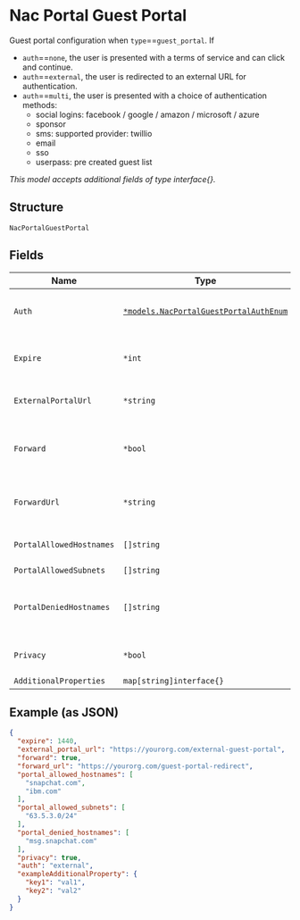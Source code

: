 
# Nac Portal Guest Portal

Guest portal configuration when `type`==`guest_portal`. If

* `auth`==`none`, the user is presented with a terms of service and can click and continue.
* `auth`==`external`, the user is redirected to an external URL for authentication.
* `auth`==`multi`, the user is presented with a choice of authentication methods:
  - social logins: facebook / google / amazon / microsoft / azure
  - sponsor
  - sms: supported provider: twillio
  - email
  - sso
  - userpass: pre created guest list

*This model accepts additional fields of type interface{}.*

## Structure

`NacPortalGuestPortal`

## Fields

| Name | Type | Tags | Description |
|  --- | --- | --- | --- |
| `Auth` | [`*models.NacPortalGuestPortalAuthEnum`](../../doc/models/nac-portal-guest-portal-auth-enum.md) | Optional | Guest portal authentication type. enum: `external`, `multi`, `none` |
| `Expire` | `*int` | Optional | If `auth`==`none` or `auth`==`multi`, whether to expire the guest after a certain time |
| `ExternalPortalUrl` | `*string` | Optional | If `auth`==`external`, the URL to redirect the user to for authentication |
| `Forward` | `*bool` | Optional | If `auth`==`none` or `auth`==`multi`, whether to forward the user to the guest portal after authentication |
| `ForwardUrl` | `*string` | Optional | If `auth`==`none` or `auth`==`multi`, URL to forward the user to after authentication |
| `PortalAllowedHostnames` | `[]string` | Optional | List of hostnames without http(s):// (matched by substring) |
| `PortalAllowedSubnets` | `[]string` | Optional | List of CIDRs |
| `PortalDeniedHostnames` | `[]string` | Optional | List of hostnames without http(s):// (matched by substring), this takes precedence over portal_allowed_hostnames |
| `Privacy` | `*bool` | Optional | If `auth`==`none` or `auth`==`multi`, whether to show the privacy policy |
| `AdditionalProperties` | `map[string]interface{}` | Optional | - |

## Example (as JSON)

```json
{
  "expire": 1440,
  "external_portal_url": "https://yourorg.com/external-guest-portal",
  "forward": true,
  "forward_url": "https://yourorg.com/guest-portal-redirect",
  "portal_allowed_hostnames": [
    "snapchat.com",
    "ibm.com"
  ],
  "portal_allowed_subnets": [
    "63.5.3.0/24"
  ],
  "portal_denied_hostnames": [
    "msg.snapchat.com"
  ],
  "privacy": true,
  "auth": "external",
  "exampleAdditionalProperty": {
    "key1": "val1",
    "key2": "val2"
  }
}
```

